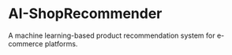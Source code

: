 # AI-ShopRecommender
A machine learning-based product recommendation system for e-commerce platforms.
